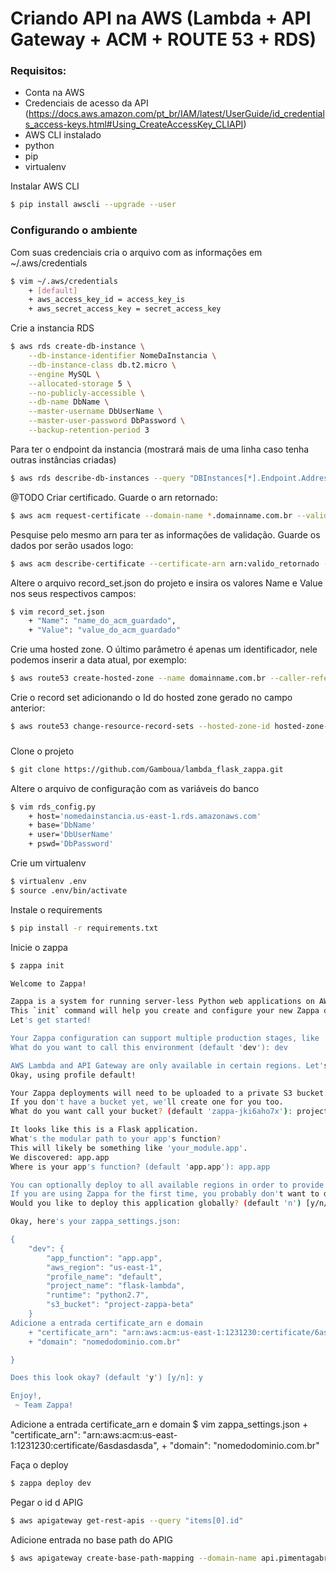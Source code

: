 # Criando API na AWS (Lambda + API Gateway + ACM + ROUTE 53 + RDS)

### Requisitos:
* Conta na AWS
* Credenciais de acesso da API (https://docs.aws.amazon.com/pt_br/IAM/latest/UserGuide/id_credentials_access-keys.html#Using_CreateAccessKey_CLIAPI)
* AWS CLI instalado
* python
* pip
* virtualenv

Instalar AWS CLI
```bash
$ pip install awscli --upgrade --user
```

### Configurando o ambiente
Com suas credenciais cria o arquivo com as informações em ~/.aws/credentials
```bash
$ vim ~/.aws/credentials
    + [default]
    + aws_access_key_id = access_key_is
    + aws_secret_access_key = secret_access_key
```

Crie a instancia RDS
```bash
$ aws rds create-db-instance \
    --db-instance-identifier NomeDaInstancia \
    --db-instance-class db.t2.micro \
    --engine MySQL \
    --allocated-storage 5 \
    --no-publicly-accessible \
    --db-name DbName \
    --master-username DbUserName \
    --master-user-password DbPassword \
    --backup-retention-period 3
```

Para ter o endpoint da instancia (mostrará mais de uma linha caso tenha outras instâncias criadas)
```bash
$ aws rds describe-db-instances --query "DBInstances[*].Endpoint.Address"
```

@TODO
Criar certificado. Guarde o arn retornado:
```bash
$ aws acm request-certificate --domain-name *.domainname.com.br --validation-method DNS --idempotency-token 3dfd7bd5 --subject-alternative-names domainname.com.br
```

 Pesquise pelo mesmo arn para ter as informações de validação. Guarde os dados por serão usados logo:
```bash
$ aws acm describe-certificate --certificate-arn arn:valido_retornado --query "Certificate.DomainValidationOptions[0].ResourceRecord"
```

Altere o arquivo record_set.json do projeto e insira os valores Name e Value nos seus respectivos campos:
```bash
$ vim record_set.json
    + "Name": "name_do_acm_guardado",
    + "Value": "value_do_acm_guardado"
```

Crie uma hosted zone. O último parâmetro é apenas um identificador, nele podemos inserir a data atual, por exemplo:
```bash
$ aws route53 create-hosted-zone --name domainname.com.br --caller-reference 2018-03-012-10:47
```

Crie o record set adicionando o Id do hosted zone gerado no campo anterior:
```bash
$ aws route53 change-resource-record-sets --hosted-zone-id hosted-zone-id --change-batch file://record_set.json
```

### 
Clone o projeto
```bash
$ git clone https://github.com/Gamboua/lambda_flask_zappa.git
```

Altere o arquivo de configuração com as variáveis do banco
```bash
$ vim rds_config.py
    + host='nomedainstancia.us-east-1.rds.amazonaws.com'
    + base='DbName'
    + user='DbUserName'
    + pswd='DbPassword'
```

Crie um virtualenv
```bash
$ virtualenv .env
$ source .env/bin/activate
```

Instale o requirements
```bash
$ pip install -r requirements.txt
```

Inicie o zappa
```bash
$ zappa init

Welcome to Zappa!

Zappa is a system for running server-less Python web applications on AWS Lambda and AWS API Gateway.
This `init` command will help you create and configure your new Zappa deployment.
Let's get started!

Your Zappa configuration can support multiple production stages, like 'dev', 'staging', and 'production'.
What do you want to call this environment (default 'dev'): dev

AWS Lambda and API Gateway are only available in certain regions. Let's check to make sure you have a profile set up in one that will work.
Okay, using profile default!

Your Zappa deployments will need to be uploaded to a private S3 bucket.
If you don't have a bucket yet, we'll create one for you too.
What do you want call your bucket? (default 'zappa-jki6aho7x'): project-zappa-beta

It looks like this is a Flask application.
What's the modular path to your app's function?
This will likely be something like 'your_module.app'.
We discovered: app.app
Where is your app's function? (default 'app.app'): app.app

You can optionally deploy to all available regions in order to provide fast global service.
If you are using Zappa for the first time, you probably don't want to do this!
Would you like to deploy this application globally? (default 'n') [y/n/(p)rimary]: n

Okay, here's your zappa_settings.json:

{
    "dev": {
        "app_function": "app.app", 
        "aws_region": "us-east-1", 
        "profile_name": "default", 
        "project_name": "flask-lambda", 
        "runtime": "python2.7", 
        "s3_bucket": "project-zappa-beta"
    }
Adicione a entrada certificate_arn e domain
    + "certificate_arn": "arn:aws:acm:us-east-1:1231230:certificate/6asdasdasda",
    + "domain": "nomedodominio.com.br"

}

Does this look okay? (default 'y') [y/n]: y

Enjoy!,
 ~ Team Zappa!
```

Adicione a entrada certificate_arn e domain
$ vim zappa_settings.json
    + "certificate_arn": "arn:aws:acm:us-east-1:1231230:certificate/6asdasdasda",
    + "domain": "nomedodominio.com.br"

Faça o deploy
```bash
$ zappa deploy dev
```

Pegar o id d APIG
```bash
$ aws apigateway get-rest-apis --query "items[0].id"
```

Adicione entrada no base path do APIG
```bash
$ aws apigateway create-base-path-mapping --domain-name api.pimentagabriel.com.br --rest-api-id ApiId --stage dev
```
